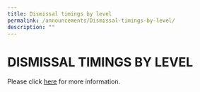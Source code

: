 ```yaml
---
title: Dismissal timings by level
permalink: /announcements/Dismissal-timings-by-level/
description: ""
---
```


# **DISMISSAL TIMINGS BY LEVEL**

Please click [here](/files/Dismissal%20Timing%20in%20T3.pdf) for more information.